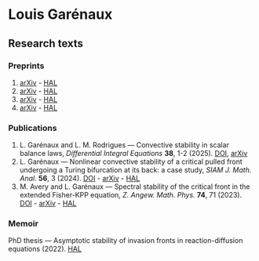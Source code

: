 # Louis Garénaux

## Research texts

### Preprints
1. [arXiv]() - [HAL]()
1. [arXiv]() - [HAL]()
1. [arXiv]() - [HAL]()
1. [arXiv]() - [HAL]()

### Publications
1. L. Garénaux and L. M. Rodrigues  —  Convective stability in scalar balance laws, _Differential Integral Equations_ **38**, 1-2 (2025). [DOI](https://doi.org/10.3934/dcds.2025134), [arXiv](https://arxiv.org/abs/2412.16580)
1. L. Garénaux — Nonlinear convective stability of a critical pulled front undergoing a Turing bifurcation at its back: a case study, _SIAM J. Math. Anal._ **56**, 3 (2024). [DOI](https://doi.org/10.1137/21M1451038) - [arXiv](https://arxiv.org/abs/2110.02946) - [HAL]()
1. M. Avery and L. Garénaux — Spectral stability of the critical front in the extended Fisher-KPP equation, _Z. Angew. Math. Phys._ **74**, 71 (2023). [DOI](https://doi.org/10.1007/s00033-023-01960-8) - [arXiv](https://arxiv.org/abs/2009.01506) - [HAL]()

### Memoir
PhD thesis — Asymptotic stability of invasion fronts in reaction-diffusion equations (2022). [HAL]()
